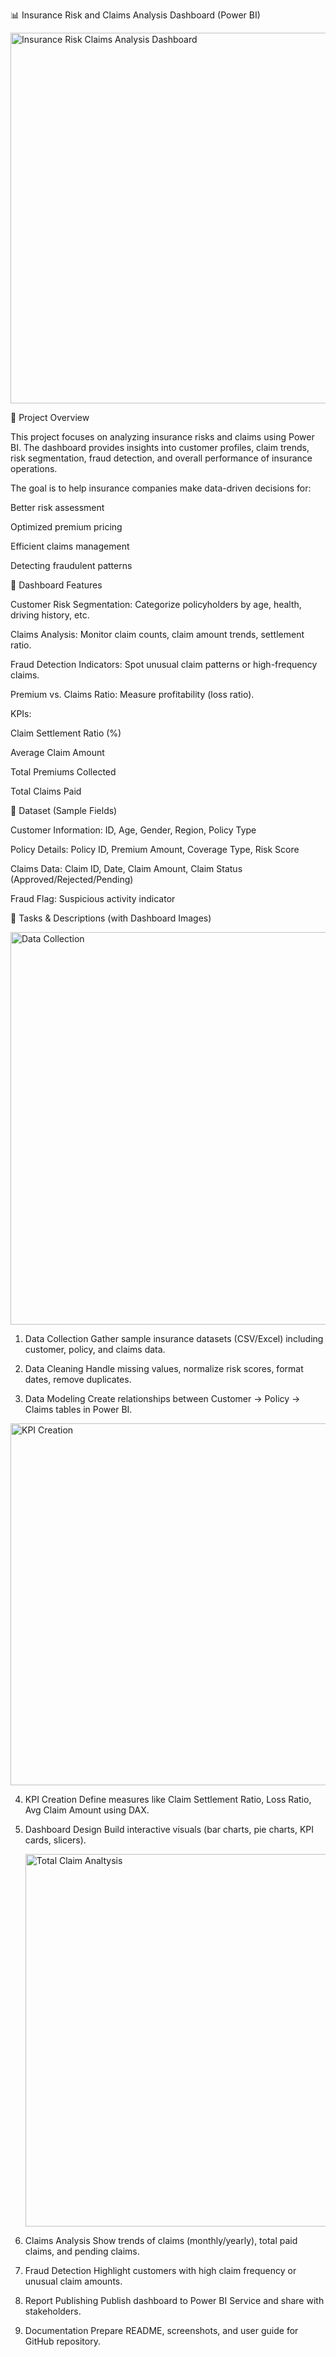 📊 Insurance Risk and Claims Analysis Dashboard (Power BI)

<img width="1010" height="593" alt="Insurance Risk   Claims Analysis Dashboard" src="https://github.com/user-attachments/assets/340e159b-ff22-4584-8066-a0515ade4e85" />


🔹 Project Overview

This project focuses on analyzing insurance risks and claims using Power BI. The dashboard provides insights into customer profiles, claim trends, risk segmentation, fraud detection, and overall performance of insurance operations.

The goal is to help insurance companies make data-driven decisions for:

Better risk assessment

Optimized premium pricing

Efficient claims management

Detecting fraudulent patterns

🔹 Dashboard Features

Customer Risk Segmentation: Categorize policyholders by age, health, driving history, etc.

Claims Analysis: Monitor claim counts, claim amount trends, settlement ratio.

Fraud Detection Indicators: Spot unusual claim patterns or high-frequency claims.

Premium vs. Claims Ratio: Measure profitability (loss ratio).

KPIs:

Claim Settlement Ratio (%)

Average Claim Amount

Total Premiums Collected

Total Claims Paid

🔹 Dataset (Sample Fields)

Customer Information: ID, Age, Gender, Region, Policy Type

Policy Details: Policy ID, Premium Amount, Coverage Type, Risk Score

Claims Data: Claim ID, Date, Claim Amount, Claim Status (Approved/Rejected/Pending)

Fraud Flag: Suspicious activity indicator

🔹 Tasks & Descriptions (with Dashboard Images)

<img width="1351" height="628" alt="Data Collection" src="https://github.com/user-attachments/assets/6f1ee873-5a4a-423f-8360-7212fc191102" />


1. Data Collection	Gather sample insurance datasets (CSV/Excel) including customer, policy, and claims data.	

2. Data Cleaning	Handle missing values, normalize risk scores, format dates, remove duplicates.	

3. Data Modeling	Create relationships between Customer → Policy → Claims tables in Power BI.

<img width="1000" height="579" alt="KPI Creation" src="https://github.com/user-attachments/assets/97c12599-0299-40b2-8155-af012e25b7f4" />


4. KPI Creation	Define measures like Claim Settlement Ratio, Loss Ratio, Avg Claim Amount using DAX.	

5. Dashboard Design	Build interactive visuals (bar charts, pie charts, KPI cards, slicers).

   <img width="1001" height="596" alt="Total Claim Analtysis" src="https://github.com/user-attachments/assets/81787eb3-a45c-412d-a5e0-053a0f633032" />


6. Claims Analysis	Show trends of claims (monthly/yearly), total paid claims, and pending claims.
   
7. Fraud Detection	Highlight customers with high claim frequency or unusual claim amounts.

8. Report Publishing	Publish dashboard to Power BI Service and share with stakeholders.
   
10. Documentation	Prepare README, screenshots, and user guide for GitHub repository.


